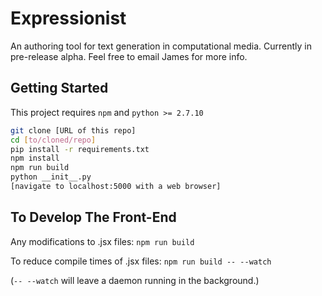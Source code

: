 # Expressionist
An authoring tool for text generation in computational media. Currently in pre-release alpha. Feel free to email James for more info.

## Getting Started

This project requires `npm` and `python >= 2.7.10`

```bash
git clone [URL of this repo]
cd [to/cloned/repo]
pip install -r requirements.txt
npm install
npm run build
python __init__.py
[navigate to localhost:5000 with a web browser]
```

## To Develop The Front-End

Any modifications to .jsx files: `npm run build`

To reduce compile times of .jsx files: `npm run build -- --watch`

(`-- --watch` will leave a daemon running in the background.)
